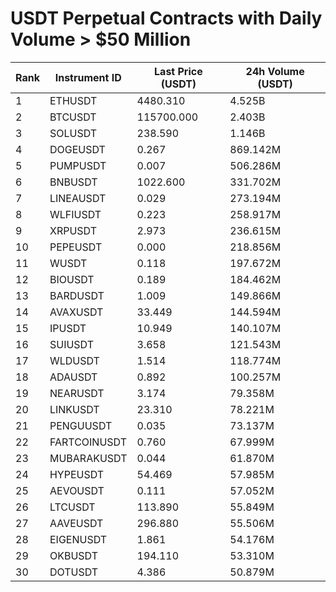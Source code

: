 # USDT Perpetual Contracts with Daily Volume > $50 Million

| Rank | Instrument ID | Last Price (USDT) | 24h Volume (USDT) |
|------|---------------|-------------------|-------------------|
| 1 | ETHUSDT | 4480.310 | 4.525B |
| 2 | BTCUSDT | 115700.000 | 2.403B |
| 3 | SOLUSDT | 238.590 | 1.146B |
| 4 | DOGEUSDT | 0.267 | 869.142M |
| 5 | PUMPUSDT | 0.007 | 506.286M |
| 6 | BNBUSDT | 1022.600 | 331.702M |
| 7 | LINEAUSDT | 0.029 | 273.194M |
| 8 | WLFIUSDT | 0.223 | 258.917M |
| 9 | XRPUSDT | 2.973 | 236.615M |
| 10 | PEPEUSDT | 0.000 | 218.856M |
| 11 | WUSDT | 0.118 | 197.672M |
| 12 | BIOUSDT | 0.189 | 184.462M |
| 13 | BARDUSDT | 1.009 | 149.866M |
| 14 | AVAXUSDT | 33.449 | 144.594M |
| 15 | IPUSDT | 10.949 | 140.107M |
| 16 | SUIUSDT | 3.658 | 121.543M |
| 17 | WLDUSDT | 1.514 | 118.774M |
| 18 | ADAUSDT | 0.892 | 100.257M |
| 19 | NEARUSDT | 3.174 | 79.358M |
| 20 | LINKUSDT | 23.310 | 78.221M |
| 21 | PENGUUSDT | 0.035 | 73.137M |
| 22 | FARTCOINUSDT | 0.760 | 67.999M |
| 23 | MUBARAKUSDT | 0.044 | 61.870M |
| 24 | HYPEUSDT | 54.469 | 57.985M |
| 25 | AEVOUSDT | 0.111 | 57.052M |
| 26 | LTCUSDT | 113.890 | 55.849M |
| 27 | AAVEUSDT | 296.880 | 55.506M |
| 28 | EIGENUSDT | 1.861 | 54.176M |
| 29 | OKBUSDT | 194.110 | 53.310M |
| 30 | DOTUSDT | 4.386 | 50.879M |
